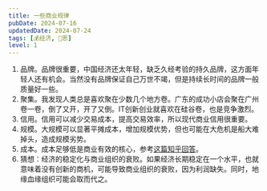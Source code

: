 ```yaml
---
title: 一些商业规律
pubDate: 2024-07-16
updatedDate: 2024-07-24
tags: [💰经济, 🤔思]
level: 1
---
```


1. 品牌。品牌很重要，中国经济还太年轻，缺乏久经考验的持久品牌，这方面年轻人还有机会。当然没有品牌保证自己万世不竭，但是持续长时间的品牌一般质量好一些。
2. 聚集。我发现人类总是喜欢聚在少数几个地方卷。广东的成功小店会聚在广州卷一卷，倒了又开，开了又倒。IT创新创业就喜欢在硅谷卷，也是竞争激烈。
3. 信用。信用可以减少交易成本，提高交易效率，所以现代商业信用很重要。
4. 规模。大规模可以显著平摊成本，增加规模优势，但也可能在大危机是船大难掉头，造成规模劣势。
5. 成本。成本足够低是商业有效的核心，参考[这篇知乎回答]。
6. 猜想：经济的稳定化与商业组织的衰败。如果经济长期稳定在一个水平，也就意味着没有创新的商机，可能导致商业组织的衰败，因为利润缺失。同时，地缘血缘组织可能会取而代之。


[这篇知乎回答]: https://www.zhihu.com/question/558915362/answer/3299582267
